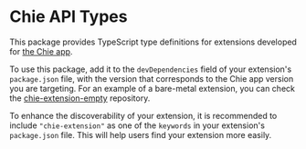 # Chie API Types

This package provides TypeScript type definitions for extensions developed for
[the Chie app](https://chie.app).

To use this package, add it to the `devDependencies` field of your extension's
`package.json` file, with the version that corresponds to the Chie app version
you are targeting. For an example of a bare-metal extension, you can check the
[chie-extension-empty](https://github.com/chieapp/chie-extension-empty)
repository.

To enhance the discoverability of your extension, it is recommended to include
`"chie-extension"` as one of the `keywords` in your extension's `package.json`
file. This will help users find your extension more easily.
